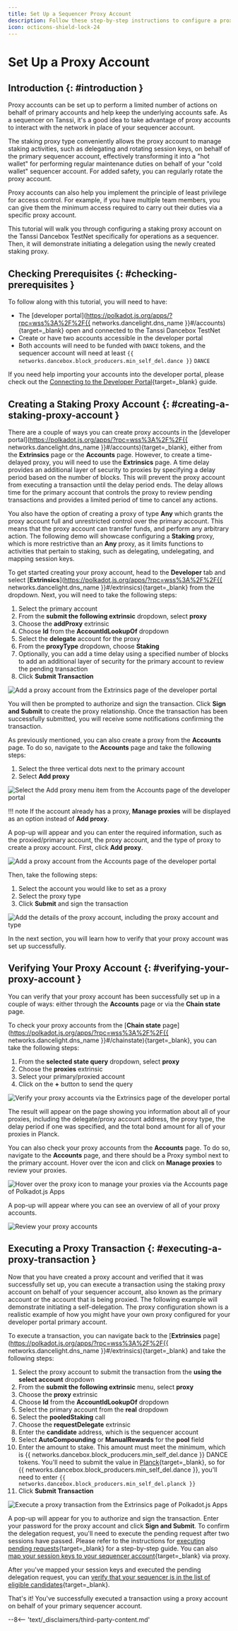 ```yaml
---
title: Set Up a Sequencer Proxy Account
description: Follow these step-by-step instructions to configure a proxy account to manage sequencer activities on behalf of your primary sequencer account.
icon: octicons-shield-lock-24
---
```


# Set Up a Proxy Account

## Introduction {: #introduction }

Proxy accounts can be set up to perform a limited number of actions on behalf of primary accounts and help keep the underlying accounts safe. As a sequencer on Tanssi, it's a good idea to take advantage of proxy accounts to interact with the network in place of your sequencer account.

The staking proxy type conveniently allows the proxy account to manage staking activities, such as delegating and rotating session keys, on behalf of the primary sequencer account, effectively transforming it into a "hot wallet" for performing regular maintenance duties on behalf of your "cold wallet" sequencer account. For added safety, you can regularly rotate the proxy account.

Proxy accounts can also help you implement the principle of least privilege for access control. For example, if you have multiple team members, you can give them the minimum access required to carry out their duties via a specific proxy account.

This tutorial will walk you through configuring a staking proxy account on the Tanssi Dancebox TestNet specifically for operations as a sequencer. Then, it will demonstrate initiating a delegation using the newly created staking proxy.

## Checking Prerequisites {: #checking-prerequisites }

To follow along with this tutorial, you will need to have:

- The [developer portal](https://polkadot.js.org/apps/?rpc=wss%3A%2F%2F{{ networks.dancelight.dns_name }}#/accounts){target=\_blank} open and connected to the Tanssi Dancebox TestNet
- Create or have two accounts accessible in the developer portal
- Both accounts will need to be funded with `DANCE` tokens, and the sequencer account will need at least `{{ networks.dancebox.block_producers.min_self_del.dance }}` `DANCE`

If you need help importing your accounts into the developer portal, please check out the [Connecting to the Developer Portal](/builders/toolkit/substrate-api/wallets/talisman/#connecting-to-polkadotjs){target=\_blank} guide.

## Creating a Staking Proxy Account {: #creating-a-staking-proxy-account }

There are a couple of ways you can create proxy accounts in the [developer portal](https://polkadot.js.org/apps/?rpc=wss%3A%2F%2F{{ networks.dancelight.dns_name }}#/accounts){target=\_blank}, either from the **Extrinsics** page or the **Accounts** page. However, to create a time-delayed proxy, you will need to use the **Extrinsics** page. A time delay provides an additional layer of security to proxies by specifying a delay period based on the number of blocks. This will prevent the proxy account from executing a transaction until the delay period ends. The delay allows time for the primary account that controls the proxy to review pending transactions and provides a limited period of time to cancel any actions.

You also have the option of creating a proxy of type **Any** which grants the proxy account full and unrestricted control over the primary account. This means that the proxy account can transfer funds, and perform any arbitrary action. The following demo will showcase configuring a **Staking** proxy, which is more restrictive than an **Any** proxy, as it limits functions to activities that pertain to staking, such as delegating, undelegating, and mapping session keys.

To get started creating your proxy account, head to the **Developer** tab and select [**Extrinsics**](https://polkadot.js.org/apps/?rpc=wss%3A%2F%2F{{ networks.dancelight.dns_name }}#/extrinsics){target=\_blank} from the dropdown. Next, you will need to take the following steps:

1. Select the primary account
2. From the **submit the following extrinsic** dropdown, select **proxy**
3. Choose the **addProxy** extrinsic
4. Choose **Id** from the **AccountIdLookupOf** dropdown
5. Select the **delegate** account for the proxy
6. From the **proxyType** dropdown, choose **Staking**
7. Optionally, you can add a time delay using a specified number of blocks to add an additional layer of security for the primary account to review the pending transaction
8. Click **Submit Transaction**

![Add a proxy account from the Extrinsics page of the developer portal](/images/node-operators/sequencers/operational-tasks/proxy-accounts/proxy-1.webp)

You will then be prompted to authorize and sign the transaction. Click **Sign and Submit** to create the proxy relationship. Once the transaction has been successfully submitted, you will receive some notifications confirming the transaction.

As previously mentioned, you can also create a proxy from the **Accounts** page. To do so, navigate to the **Accounts** page and take the following steps:

1. Select the three vertical dots next to the primary account
2. Select **Add proxy**

![Select the Add proxy menu item from the Accounts page of the developer portal](/images/node-operators/sequencers/operational-tasks/proxy-accounts/proxy-2.webp)

!!! note
    If the account already has a proxy, **Manage proxies** will be displayed as an option instead of **Add proxy**.

A pop-up will appear and you can enter the required information, such as the proxied/primary account, the proxy account, and the type of proxy to create a proxy account. First, click **Add proxy**.

![Add a proxy account from the Accounts page of the developer portal](/images/node-operators/sequencers/operational-tasks/proxy-accounts/proxy-3.webp)

Then, take the following steps:

1. Select the account you would like to set as a proxy
2. Select the proxy type
3. Click **Submit** and sign the transaction

![Add the details of the proxy account, including the proxy account and type](/images/node-operators/sequencers/operational-tasks/proxy-accounts/proxy-4.webp)

In the next section, you will learn how to verify that your proxy account was set up successfully.

## Verifying Your Proxy Account {: #verifying-your-proxy-account }

You can verify that your proxy account has been successfully set up in a couple of ways: either through the **Accounts** page or via the **Chain state** page.

To check your proxy accounts from the [**Chain state** page](https://polkadot.js.org/apps/?rpc=wss%3A%2F%2F{{ networks.dancelight.dns_name }}#/chainstate){target=\_blank}, you can take the following steps:

1. From the **selected state query** dropdown, select **proxy**
2. Choose the **proxies** extrinsic
3. Select your primary/proxied account
4. Click on the **+** button to send the query

![Verify your proxy accounts via the Extrinsics page of the developer portal](/images/node-operators/sequencers/operational-tasks/proxy-accounts/proxy-5.webp)

The result will appear on the page showing you information about all of your proxies, including the delegate/proxy account address, the proxy type, the delay period if one was specified, and the total bond amount for all of your proxies in Planck.

You can also check your proxy accounts from the **Accounts** page. To do so, navigate to the **Accounts** page, and there should be a Proxy symbol next to the primary account. Hover over the icon and click on **Manage proxies** to review your proxies.

![Hover over the proxy icon to manage your proxies via the Accounts page of Polkadot.js Apps](/images/node-operators/sequencers/operational-tasks/proxy-accounts/proxy-6.webp)

A pop-up will appear where you can see an overview of all of your proxy accounts.

![Review your proxy accounts](/images/node-operators/sequencers/operational-tasks/proxy-accounts/proxy-7.webp)

## Executing a Proxy Transaction {: #executing-a-proxy-transaction }

Now that you have created a proxy account and verified that it was successfully set up, you can execute a transaction using the staking proxy account on behalf of your sequencer account, also known as the primary account or the account that is being proxied. The following example will demonstrate initiating a self-delegation. The proxy configuration shown is a realistic example of how you might have your own proxy configured for your developer portal primary account.

To execute a transaction, you can navigate back to the [**Extrinsics** page](https://polkadot.js.org/apps/?rpc=wss%3A%2F%2F{{ networks.dancelight.dns_name }}#/extrinsics){target=\_blank} and take the following steps:

1. Select the proxy account to submit the transaction from the **using the select account** dropdown
2. From the **submit the following extrinsic** menu, select **proxy**
3. Choose the **proxy** extrinsic
4. Choose **Id** from the **AccountIdLookupOf** dropdown
5. Select the primary account from the **real** dropdown
6. Select the **pooledStaking** call
7. Choose the **requestDelegate** extrinsic
8. Enter the **candidate** address, which is the sequencer account
9. Select **AutoCompounding** or **ManualRewards** for the **pool** field
10. Enter the amount to stake. This amount must meet the minimum, which is {{ networks.dancebox.block_producers.min_self_del.dance }} DANCE tokens. You'll need to submit the value in [Planck](https://wiki.polkadot.network/learn/learn-dot/#the-planck-unit){target=\_blank}, so for {{ networks.dancebox.block_producers.min_self_del.dance }}, you'll need to enter `{{ networks.dancebox.block_producers.min_self_del.planck }}`
11. Click **Submit Transaction**

![Execute a proxy transaction from the Extrinsics page of Polkadot.js Apps](/images/node-operators/sequencers/operational-tasks/proxy-accounts/proxy-8.webp)

A pop-up will appear for you to authorize and sign the transaction. Enter your password for the proxy account and click **Sign and Submit**. To confirm the delegation request, you'll need to execute the pending request after two sessions have passed. Please refer to the instructions for [executing pending requests](/node-operators/sequencers/onboarding/account-setup/#execute-pending-request){target=\_blank} for a step-by-step guide. You can also [map your session keys to your sequencer account](/node-operators/sequencers/onboarding/account-setup/#map-session-keys){target=\_blank} via proxy.

After you've mapped your session keys and executed the pending delegation request, you can [verify that your sequencer is in the list of eligible candidates](/node-operators/sequencers/onboarding/account-setup/#verify){target=\_blank}.

That's it! You've successfully executed a transaction using a proxy account on behalf of your primary sequencer account.

--8<-- 'text/_disclaimers/third-party-content.md'
